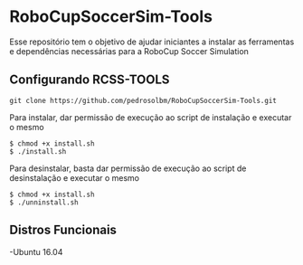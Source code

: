 # RoboCupSoccerSim-Tools
Esse repositório tem o objetivo de ajudar iniciantes a instalar as ferramentas e dependências necessárias para a RoboCup Soccer Simulation

Configurando RCSS-TOOLS
------------------------
<pre><code>git clone https://github.com/pedrosolbm/RoboCupSoccerSim-Tools.git
</code></pre>

<p>Para instalar, dar permissão de execução ao script de instalação e executar o mesmo</p>
<pre><code>$ chmod +x install.sh
$ ./install.sh
</code></pre>

<p>Para desinstalar, basta dar permissão de execução ao script de desinstalação e executar o mesmo</p>
<pre><code>$ chmod +x install.sh
$ ./unninstall.sh
</code></pre>

Distros Funcionais
------------------------
-Ubuntu 16.04
